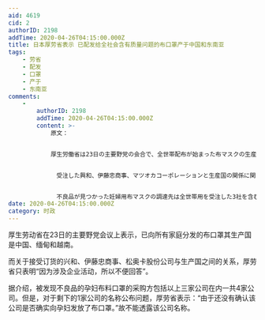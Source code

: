 ```yaml
---
aid: 4619
cid: 2
authorID: 2198
addTime: 2020-04-26T04:15:00.000Z
title: 日本厚劳省表示 已配发给全社会含有质量问题的布口罩产于中国和东南亚
tags:
    - 劳省
    - 配发
    - 口罩
    - 产于
    - 东南亚
comments:
    -
        authorID: 2198
        addTime: 2020-04-26T04:15:00.000Z
        content: >-
            原文：


            厚生労働省は23日の主要野党の会合で、全世帯配布が始まった布マスクの生産国について、中国、ミャンマー、ベトナムと明らかにした。


            　受注した興和、伊藤忠商事、マツオカコーポレーションと生産国の関係に関しては「企業活動に関わるので答えは控える」と述べるにとどめた。


            　不良品が見つかった妊婦用布マスクの調達先は全世帯用を受注した3社を含む4社と説明。ただ、残り1社の会社名は「実際に妊婦向けに配布されているか確認できていない」などとして答えなかった。
date: 2020-04-26T04:15:00.000Z
category: 时政
---
```


厚生劳动省在23日的主要野党会议上表示，已向所有家庭分发的布口罩其生产国是中国、缅甸和越南。

而关于接受订货的兴和、伊藤忠商事、松奥卡股份公司与生产国之间的关系，厚劳省只表明“因为涉及企业活动，所以不便回答”。

据介绍，被发现不良品的孕妇布料口罩的采购方包括以上三家公司在内一共4家公司。但是，对于剩下的1家公司的名称公布问题，厚劳省表示：“由于还没有确认该公司是否确实向孕妇发放了布口罩。”故不能透露该公司名称。
